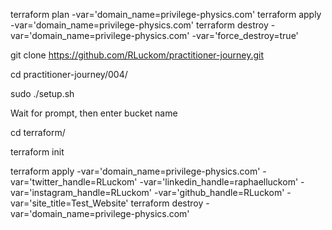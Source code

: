  terraform plan -var='domain_name=privilege-physics.com'
 terraform apply -var='domain_name=privilege-physics.com'
 terraform destroy -var='domain_name=privilege-physics.com' -var='force_destroy=true'

git clone https://github.com/RLuckom/practitioner-journey.git

cd practitioner-journey/004/

sudo ./setup.sh

Wait for prompt, then enter bucket name

cd terraform/

terraform init

terraform apply -var='domain_name=privilege-physics.com' -var='twitter_handle=RLuckom' -var='linkedin_handle=raphaelluckom' -var='instagram_handle=RLuckom' -var='github_handle=RLuckom' -var='site_title=Test_Website'
terraform destroy -var='domain_name=privilege-physics.com'

